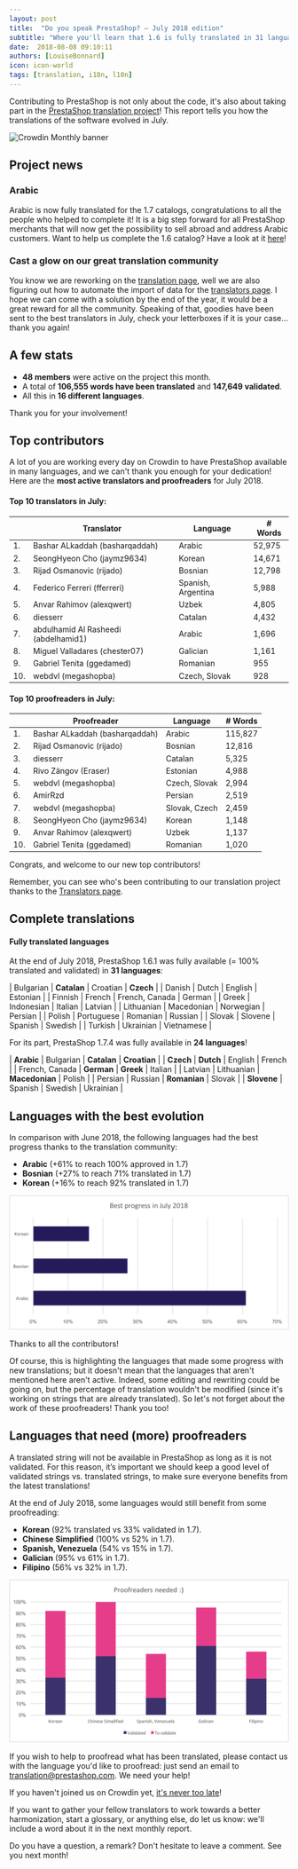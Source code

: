```yaml
---
layout: post
title:  "Do you speak PrestaShop? – July 2018 edition"
subtitle: "Where you'll learn that 1.6 is fully translated in 31 languages"
date:  2018-08-08 09:10:11
authors: [LouiseBonnard]
icon: icon-world
tags: [translation, i18n, l10n]
---
```


Contributing to PrestaShop is not only about the code, it's also about taking part in the [PrestaShop translation project](https://crowdin.com/project/prestashop-official)! This report tells you how the translations of the software evolved in July.

![Crowdin Monthly banner](/assets/images/2017/04/DYSpeakPS.jpg)

## Project news


### Arabic

Arabic is now fully translated for the 1.7 catalogs, congratulations to all the people who helped to complete it! It is a big step forward for all PrestaShop merchants that will now get the possibility to sell abroad and address Arabic customers. Want to help us complete the 1.6 catalog? Have a look at it [here](https://crowdin.com/project/prestashop-official/ar#)!


### Cast a glow on our great translation community

You know we are reworking on the [translation page](https://www.prestashop.com/en/translations), well we are also figuring out how to automate the import of data for the [translators page](http://translators.prestashop.com). I hope we can come with a solution by the end of the year, it would be a great reward for all the community. Speaking of that, goodies have been sent to the best translators in July, check your letterboxes if it is your case… thank you again!


## A few stats
 
* **48 members** were active on the project this month.
* A total of **106,555 words have been translated** and **147,649 validated**.
* All this in **16 different languages**.
 
Thank you for your involvement!
 
 
## Top contributors
 
A lot of you are working every day on Crowdin to have PrestaShop available in many languages, and we can't thank you enough for your dedication! Here are the **most active translators and proofreaders** for July 2018.
 
#### Top 10 translators in July:
 
| |Translator | Language | # Words
|-|---------- | -------- | ----------------
 1. | Bashar ALkaddah (basharqaddah) | Arabic | 52,975
 2. | SeongHyeon Cho (jaymz9634) | Korean | 14,671
 3. | Rijad Osmanovic (rijado) | Bosnian | 12,798
 4. | Federico Ferreri (fferreri) | Spanish, Argentina | 5,988
 5. | Anvar Rahimov (alexqwert) | Uzbek | 4,805
 6. | diesserr | Catalan | 4,432
 7. | abdulhamid Al Rasheedi (abdelhamid1) | Arabic | 1,696
 8. | Miguel Valladares (chester07) | Galician | 1,161
 9. | Gabriel Tenita (ggedamed) | Romanian | 955
10. | webdvl (megashopba) | Czech, Slovak | 928
 
 
#### Top 10 proofreaders in July:
 
| | Proofreader | Language | # Words
|-| ---------- | -------- | ----------------
 1. | Bashar ALkaddah (basharqaddah) | Arabic | 115,827
 2. | Rijad Osmanovic (rijado) | Bosnian | 12,816
 3. | diesserr | Catalan | 5,325
 4. | Rivo Zängov (Eraser) | Estonian | 4,988
 5. | webdvl (megashopba) | Czech, Slovak | 2,994
 6. | AmirRzd | Persian | 2,519
 7. | webdvl (megashopba) | Slovak, Czech | 2,459
 8. | SeongHyeon Cho (jaymz9634) | Korean | 1,148
 9. | Anvar Rahimov (alexqwert) | Uzbek | 1,137
10. | Gabriel Tenita (ggedamed) | Romanian | 1,020
 
Congrats, and welcome to our new top contributors!
 
Remember, you can see who's been contributing to our translation project thanks to the [Translators page](http://translators.prestashop.com/).
 
 
## Complete translations
 
#### Fully translated languages
 
At the end of July 2018, PrestaShop 1.6.1 was fully available (= 100% translated and validated) in **31 languages**:
 
| Bulgarian | **Catalan** | Croatian | **Czech** |
| Danish | Dutch | English | Estonian | 
| Finnish | French | French, Canada | German | 
| Greek | Indonesian | Italian | Latvian | 
| Lithuanian | Macedonian | Norwegian | Persian | 
| Polish | Portuguese | Romanian | Russian | 
| Slovak | Slovene | Spanish | Swedish | 
| Turkish | Ukrainian | Vietnamese |
 
For its part, PrestaShop 1.7.4 was fully available in **24 languages**!
 
| **Arabic** | Bulgarian | **Catalan** | **Croatian** |
| **Czech** | **Dutch** | English | French |
| French, Canada | **German** | **Greek** | Italian |
| Latvian | Lithuanian | **Macedonian** | Polish |
| Persian | Russian | **Romanian** | Slovak |
| **Slovene** | Spanish | Swedish | Ukrainian |
 
 
## Languages with the best evolution
 
In comparison with June 2018, the following languages had the best progress thanks to the translation community:
 
* **Arabic** (+61% to reach 100% approved in 1.7)
* **Bosnian** (+27% to reach 71% translated in 1.7)
* **Korean** (+16% to reach 92% translated in 1.7)
 
![Best translation progress for July 2018](/assets/images/2018/08/Build-Crowdin-progress-July18.png)
 
Thanks to all the contributors!
 
Of course, this is highlighting the languages that made some progress with new translations; but it doesn't mean that the languages that aren't mentioned here aren't active. Indeed, some editing and rewriting could be going on, but the percentage of translation wouldn't be modified (since it's working on strings that are already translated). So let's not forget about the work of these proofreaders! Thank you too!
 
 
## Languages that need (more) proofreaders
 
A translated string will not be available in PrestaShop as long as it is not validated. For this reason, it’s important we should keep a good level of validated strings vs. translated strings, to make sure everyone benefits from the latest translations!
 
At the end of July 2018, some languages would still benefit from some proofreading:
 
* **Korean** (92% translated vs 33% validated in 1.7).
* **Chinese Simplified** (100% vs 52% in 1.7).
* **Spanish, Venezuela** (54% vs 15% in 1.7).
* **Galician** (95% vs 61% in 1.7).
* **Filipino** (56% vs 32% in 1.7).
 
![Languages that need proofreading](/assets/images/2018/08/Build-Crowdin-proofreading-July18.png)
 
If you wish to help to proofread what has been translated, please contact us with the language you'd like to proofread: just send an email to translation@prestashop.com. We need your help! 
 
If you haven't joined us on Crowdin yet, [it's never too late](https://crowdin.com/project/prestashop-official)!
 
If you want to gather your fellow translators to work towards a better harmonization, start a glossary, or anything else, do let us know: we'll include a word about it in the next monthly report.
 
Do you have a question, a remark? Don't hesitate to leave a comment. See you next month!
